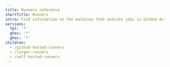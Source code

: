```yaml
---
title: Runners reference
shortTitle: Runners
intro: Find information on the machines that execute jobs in GitHub Actions.
versions:
  fpt: '*'
  ghes: '*'
  ghec: '*'
children:
  - /github-hosted-runners
  - /larger-runners
  - /self-hosted-runners
---
```

